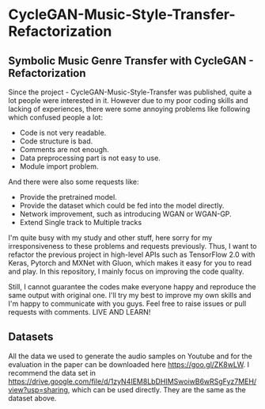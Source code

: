 # CycleGAN-Music-Style-Transfer-Refactorization
## Symbolic Music Genre Transfer with CycleGAN - Refactorization

Since the project - CycleGAN-Music-Style-Transfer was published, quite a lot people were interested in it. However due to my poor coding skills and lacking of experiences, there were some annoying problems like following which confused people a lot: 
- Code is not very readable. 
- Code structure is bad. 
- Comments are not enough. 
- Data preprocessing part is not easy to use. 
- Module import problem. 

And there were also some requests like:
- Provide the pretrained model. 
- Provide the dataset which could be fed into the model directly. 
- Network improvement, such as introducing WGAN or WGAN-GP.
- Extend Single track to Multiple tracks

I'm quite busy with my study and other stuff, here sorry for my irresponsiveness to these problems and requests previously. Thus, I want to refactor the previous project in high-level APIs such as TensorFlow 2.0 with Keras, Pytorch and MXNet with Gluon, which makes it easy for you to read and play. In this repository, I mainly focus on improving the code quality. 

Still, I cannot guarantee the codes make everyone happy and reproduce the same output with original one. I'll try my best to improve my own skills and I'm happy to communicate with you guys. Feel free to raise issues or pull requests with comments. LIVE AND LEARN! 

## Datasets

All the data we used to generate the audio samples on Youtube and for the evaluation in the paper can be downloaded here https://goo.gl/ZK8wLW. I recommend the data set in https://drive.google.com/file/d/1zyN4IEM8LbDHIMSwoiwB6wRSgFyz7MEH/view?usp=sharing, which can be used directly. They are the same as the dataset above. 
